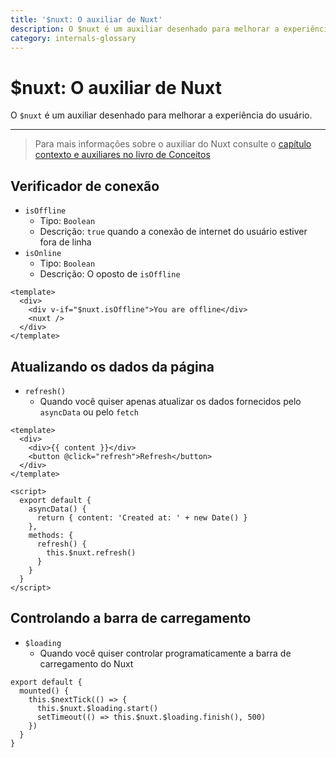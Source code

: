 ```yaml
---
title: '$nuxt: O auxiliar de Nuxt'
description: O $nuxt é um auxiliar desenhado para melhorar a experiência do usuário.
category: internals-glossary
---
```

# $nuxt: O auxiliar de Nuxt

O `$nuxt` é um auxiliar desenhado para melhorar a experiência do usuário.

---

> Para mais informações sobre o auxiliar do Nuxt consulte o [capítulo contexto e auxiliares no livro de Conceitos](/docs/concepts/context-helpers#nuxt-the-nuxtjs-helper)

## Verificador de conexão

- `isOffline`
  - Tipo: `Boolean`
  - Descrição: `true` quando a conexão de internet do usuário estiver fora de linha
- `isOnline`
  - Tipo: `Boolean`
  - Descrição: O oposto de `isOffline`

```html{}[layouts/default.vue]
<template>
  <div>
    <div v-if="$nuxt.isOffline">You are offline</div>
    <nuxt />
  </div>
</template>
```

## Atualizando os dados da página

- `refresh()`
  - Quando você quiser apenas atualizar os dados fornecidos pelo `asyncData` ou pelo `fetch`

```html{}[example.vue]
<template>
  <div>
    <div>{{ content }}</div>
    <button @click="refresh">Refresh</button>
  </div>
</template>

<script>
  export default {
    asyncData() {
      return { content: 'Created at: ' + new Date() }
    },
    methods: {
      refresh() {
        this.$nuxt.refresh()
      }
    }
  }
</script>
```

## Controlando a barra de carregamento

- `$loading`
  - Quando você quiser controlar programaticamente a barra de carregamento do Nuxt

```js{}[]
export default {
  mounted() {
    this.$nextTick(() => {
      this.$nuxt.$loading.start()
      setTimeout(() => this.$nuxt.$loading.finish(), 500)
    })
  }
}
```
